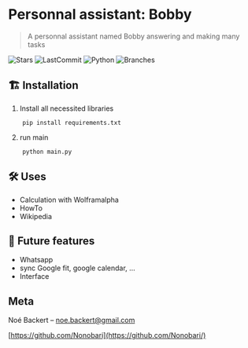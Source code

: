 # Personnal assistant: Bobby
> A personnal assistant named Bobby answering and making many tasks

![Stars](https://badgen.net/github/stars/micromatch/micromatch) ![LastCommit](https://badgen.net/github/last-commit/micromatch/micromatch) ![Python](https://badgen.net/pypi/python/black) ![Branches](https://badgen.net/github/branches/micromatch/micromatch)

## 🏗️ Installation

1. Install all necessited libraries
```pwsh 
    pip install requirements.txt
```
2. run main
```pwsh
    python main.py
```


## 🛠️ Uses 

- Calculation with Wolframalpha
- HowTo
- Wikipedia

## 🤖 Future features

- Whatsapp
- sync Google fit, google calendar, ...
- Interface

## Meta

Noé Backert – noe.backert@gmail.com


[https://github.com/Nonobari](https://github.com/Nonobari/)

